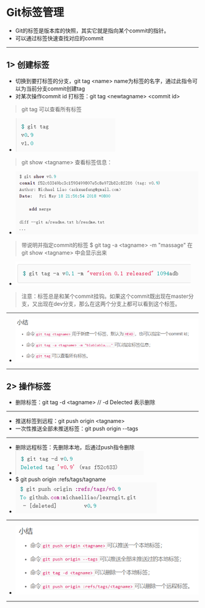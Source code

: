 # Git标签管理

* Git的标签是版本库的快照，其实它就是指向某个commit的指针。
* 可以通过标签快速查找对应的commit

---

## 1> 创建标签

* 切换到要打标签的分支，git tag \<name> name为标签的名字，通过此指令可以为当前分支commit创建tag
* 对某次操作commit id 打标签：git tag \<newtagname> \<commit id>
  
>git tag 可以查看所有标签

* ![图片](assets/711.png)
  
>git show \<tagname> 查看标签信息：

* ![图片](assets/712.png)
  
>带说明并指定commit的标签
>$ git tag -a \<tagname> -m "massage"
>在git show \<tagname> 中会显示出来

* ![图片](assets/713.png)
  
>注意：标签总是和某个commit挂钩。如果这个commit既出现在master分支，又出现在dev分支，那么在这两个分支上都可以看到这个标签。

---

* ![图片](assets/714.png)

---

## 2> 操作标签

* 删除标签：git tag -d \<tagname> // -d Delected 表示删除

---

* 推送标签到远程：git push origin \<tagname>
* 一次性推送全部未推送标签：git push origin --tags

---

* 删除远程标签：先删除本地，后通过push指令删除
* ![图片](assets/721.png)
* $ git push origin :refs/tags/tagname
* ![图片](assets/722.png)
  
---

* ![图片](assets/723.png)

---
